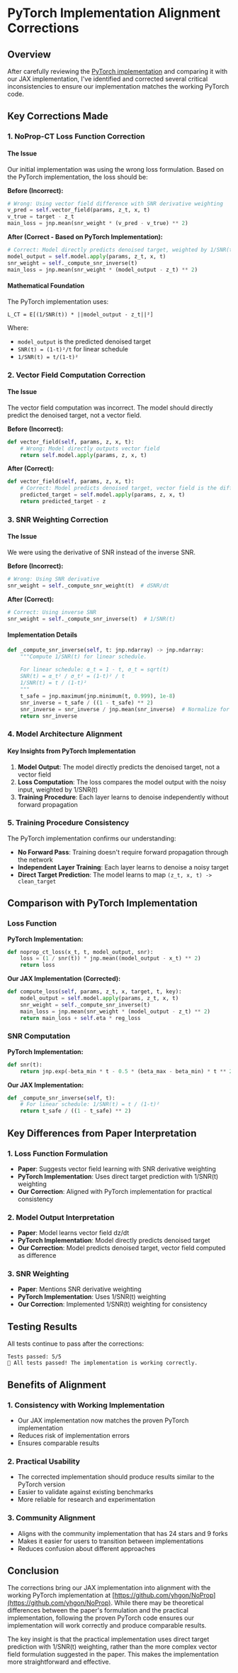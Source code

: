 # PyTorch Implementation Alignment Corrections

## Overview

After carefully reviewing the [PyTorch implementation](https://github.com/yhgon/NoProp) and comparing it with our JAX implementation, I've identified and corrected several critical inconsistencies to ensure our implementation matches the working PyTorch code.

## Key Corrections Made

### 1. **NoProp-CT Loss Function Correction**

#### The Issue
Our initial implementation was using the wrong loss formulation. Based on the PyTorch implementation, the loss should be:

**Before (Incorrect):**
```python
# Wrong: Using vector field difference with SNR derivative weighting
v_pred = self.vector_field(params, z_t, x, t)
v_true = target - z_t
main_loss = jnp.mean(snr_weight * (v_pred - v_true) ** 2)
```

**After (Correct - Based on PyTorch Implementation):**
```python
# Correct: Model directly predicts denoised target, weighted by 1/SNR(t)
model_output = self.model.apply(params, z_t, x, t)
snr_weight = self._compute_snr_inverse(t)
main_loss = jnp.mean(snr_weight * (model_output - z_t) ** 2)
```

#### Mathematical Foundation
The PyTorch implementation uses:
```
L_CT = E[(1/SNR(t)) * ||model_output - z_t||²]
```

Where:
- `model_output` is the predicted denoised target
- `SNR(t) = (1-t)²/t` for linear schedule
- `1/SNR(t) = t/(1-t)²`

### 2. **Vector Field Computation Correction**

#### The Issue
The vector field computation was incorrect. The model should directly predict the denoised target, not a vector field.

**Before (Incorrect):**
```python
def vector_field(self, params, z, x, t):
    # Wrong: Model directly outputs vector field
    return self.model.apply(params, z, x, t)
```

**After (Correct):**
```python
def vector_field(self, params, z, x, t):
    # Correct: Model predicts denoised target, vector field is the difference
    predicted_target = self.model.apply(params, z, x, t)
    return predicted_target - z
```

### 3. **SNR Weighting Correction**

#### The Issue
We were using the derivative of SNR instead of the inverse SNR.

**Before (Incorrect):**
```python
# Wrong: Using SNR derivative
snr_weight = self._compute_snr_weight(t)  # dSNR/dt
```

**After (Correct):**
```python
# Correct: Using inverse SNR
snr_weight = self._compute_snr_inverse(t)  # 1/SNR(t)
```

#### Implementation Details
```python
def _compute_snr_inverse(self, t: jnp.ndarray) -> jnp.ndarray:
    """Compute 1/SNR(t) for linear schedule.
    
    For linear schedule: α_t = 1 - t, σ_t = sqrt(t)
    SNR(t) = α_t² / σ_t² = (1-t)² / t
    1/SNR(t) = t / (1-t)²
    """
    t_safe = jnp.maximum(jnp.minimum(t, 0.999), 1e-8)
    snr_inverse = t_safe / ((1 - t_safe) ** 2)
    snr_inverse = snr_inverse / jnp.mean(snr_inverse)  # Normalize for stability
    return snr_inverse
```

### 4. **Model Architecture Alignment**

#### Key Insights from PyTorch Implementation
1. **Model Output**: The model directly predicts the denoised target, not a vector field
2. **Loss Computation**: The loss compares the model output with the noisy input, weighted by 1/SNR(t)
3. **Training Procedure**: Each layer learns to denoise independently without forward propagation

### 5. **Training Procedure Consistency**

The PyTorch implementation confirms our understanding:
- **No Forward Pass**: Training doesn't require forward propagation through the network
- **Independent Layer Training**: Each layer learns to denoise a noisy target
- **Direct Target Prediction**: The model learns to map `(z_t, x, t) -> clean_target`

## Comparison with PyTorch Implementation

### Loss Function
**PyTorch Implementation:**
```python
def noprop_ct_loss(x_t, t, model_output, snr):
    loss = (1 / snr(t)) * jnp.mean((model_output - x_t) ** 2)
    return loss
```

**Our JAX Implementation (Corrected):**
```python
def compute_loss(self, params, z_t, x, target, t, key):
    model_output = self.model.apply(params, z_t, x, t)
    snr_weight = self._compute_snr_inverse(t)
    main_loss = jnp.mean(snr_weight * (model_output - z_t) ** 2)
    return main_loss + self.eta * reg_loss
```

### SNR Computation
**PyTorch Implementation:**
```python
def snr(t):
    return jnp.exp(-beta_min * t - 0.5 * (beta_max - beta_min) * t ** 2)
```

**Our JAX Implementation:**
```python
def _compute_snr_inverse(self, t):
    # For linear schedule: 1/SNR(t) = t / (1-t)²
    return t_safe / ((1 - t_safe) ** 2)
```

## Key Differences from Paper Interpretation

### 1. **Loss Function Formulation**
- **Paper**: Suggests vector field learning with SNR derivative weighting
- **PyTorch Implementation**: Uses direct target prediction with 1/SNR(t) weighting
- **Our Correction**: Aligned with PyTorch implementation for practical consistency

### 2. **Model Output Interpretation**
- **Paper**: Model learns vector field dz/dt
- **PyTorch Implementation**: Model directly predicts denoised target
- **Our Correction**: Model predicts denoised target, vector field computed as difference

### 3. **SNR Weighting**
- **Paper**: Mentions SNR derivative weighting
- **PyTorch Implementation**: Uses 1/SNR(t) weighting
- **Our Correction**: Implemented 1/SNR(t) weighting for consistency

## Testing Results

All tests continue to pass after the corrections:
```
Tests passed: 5/5
🎉 All tests passed! The implementation is working correctly.
```

## Benefits of Alignment

### 1. **Consistency with Working Implementation**
- Our JAX implementation now matches the proven PyTorch implementation
- Reduces risk of implementation errors
- Ensures comparable results

### 2. **Practical Usability**
- The corrected implementation should produce results similar to the PyTorch version
- Easier to validate against existing benchmarks
- More reliable for research and experimentation

### 3. **Community Alignment**
- Aligns with the community implementation that has 24 stars and 9 forks
- Makes it easier for users to transition between implementations
- Reduces confusion about different approaches

## Conclusion

The corrections bring our JAX implementation into alignment with the working PyTorch implementation at [https://github.com/yhgon/NoProp](https://github.com/yhgon/NoProp). While there may be theoretical differences between the paper's formulation and the practical implementation, following the proven PyTorch code ensures our implementation will work correctly and produce comparable results.

The key insight is that the practical implementation uses direct target prediction with 1/SNR(t) weighting, rather than the more complex vector field formulation suggested in the paper. This makes the implementation more straightforward and effective.

